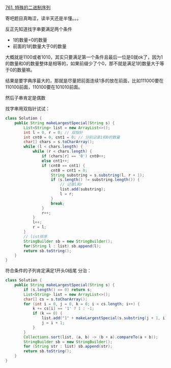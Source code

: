 [761. 特殊的二进制序列](https://leetcode.cn/problems/special-binary-string/)

寄吧题目真晦涩，读半天还是半懂。。。

反正先知道找字串要满足两个条件
- 1的数量=0的数量
- 前面的1的数量大于0的数量

大概就是1100或者1010，其实只要满足第一个条件且最后一位是0就ok了，因为1的数量和0的数量整体是相等的，如果前缀少了个0，那不就是满足1的数量大于等于0的数量嘛。

结果是要字典序最大的，那就是尽量把前面连续1多的放在前面，比如111000要在110100前面，110100要在101010前面。

然后子串肯定是偶数

找字串用双指针试试：

```java
class Solution {
    public String makeLargestSpecial(String s) {
        List<String> list = new ArrayList<>();
        int l = 0, r = 0; // 双指针
        int cnt0 = 0, cnt1 = 0; // 分别记录1和0的数量
        char[] chars = s.toCharArray();
        while (l < chars.length) {
            while (r < chars.length) {
                if (chars[r] == '0') cnt0++;
                else cnt1++;
                if (cnt0 == cnt1) {
                    cnt0 = cnt1 = 0;
                    String substring = s.substring(l, r + 1);
                    if (s.length() != substring.length()) {
                        // 记录l和r
                        list.add(substring);
                        l = r;
                    }
                    break;
                }
                r++;
            }
            l++;
            r = l;
        }
        // list排序
        StringBuilder sb = new StringBuilder();
        for(String l : list) sb.append(l);
        return sb.toString();
    }
}
```

符合条件的子列肯定满足1开头0结尾
分治：

```java
class Solution {
    public String makeLargestSpecial(String s) {
        if (s.length() == 0) return s;
        List<String> list = new ArrayList<>();
        char[] cs = s.toCharArray();
        for (int i = 0, j = 0, k = 0; i < cs.length; i++) {
            k += cs[i] == '1' ? 1 : -1;
            if (k == 0) {
                list.add("1" + makeLargestSpecial(s.substring(j + 1, i)) + "0");
                j = i + 1;
            }
        }
        Collections.sort(list, (a, b) -> (b + a).compareTo(a + b));
        StringBuilder sb = new StringBuilder();
        for (String str : list) sb.append(str);
        return sb.toString();
    }
}
```